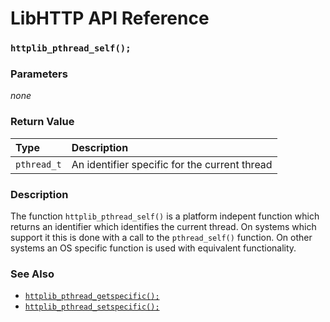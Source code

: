 # LibHTTP API Reference

### `httplib_pthread_self();`

### Parameters

*none*

### Return Value

| Type | Description |
| :--- | :--- |
|`pthread_t`|An identifier specific for the current thread|

### Description

The function `httplib_pthread_self()` is a platform indepent function which returns an identifier which identifies the current thread. On systems which support it this is done with a call to the `pthread_self()` function. On other systems an OS specific function is used with equivalent functionality.

### See Also

* [`httplib_pthread_getspecific();`](httplib_pthread_getspecific.md)
* [`httplib_pthread_setspecific();`](httplib_pthread_setspecific.md)
